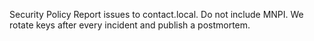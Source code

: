 Security Policy
Report issues to contact.local. Do not include MNPI. We rotate keys after every incident and publish a postmortem.
